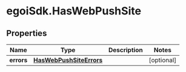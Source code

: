 # egoiSdk.HasWebPushSite

## Properties
Name | Type | Description | Notes
------------ | ------------- | ------------- | -------------
**errors** | [**HasWebPushSiteErrors**](HasWebPushSiteErrors.md) |  | [optional] 


